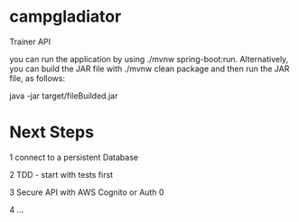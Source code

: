 # campgladiator
Trainer API

you can run the application by using ./mvnw spring-boot:run. Alternatively, you can build the JAR file with ./mvnw clean package and then run the JAR file, as follows:

java -jar target/fileBuilded.jar

# Next Steps

1 connect to a persistent Database

2 TDD - start with tests first

3 Secure API with AWS Cognito or Auth 0

4 ...
